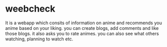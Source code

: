 # weebcheck
It is a webapp which consits of information on anime and recommends you anime based on your liking. you can create blogs, add comments and like those blogs. it also asks you to rate animes. you can also see what others watching, planning to watch etc.
